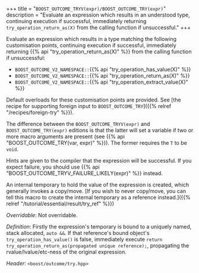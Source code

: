 +++
title = "`BOOST_OUTCOME_TRYV(expr)/BOOST_OUTCOME_TRY(expr)`"
description = "Evaluate an expression which results in an understood type, continuing execution if successful, immediately returning `try_operation_return_as(X)` from the calling function if unsuccessful."
+++

Evaluate an expression which results in a type matching the following customisation points, continuing execution if successful, immediately returning {{% api "try_operation_return_as(X)" %}} from the calling function if unsuccessful:

- `BOOST_OUTCOME_V2_NAMESPACE::`{{% api "try_operation_has_value(X)" %}}
- `BOOST_OUTCOME_V2_NAMESPACE::`{{% api "try_operation_return_as(X)" %}}
- `BOOST_OUTCOME_V2_NAMESPACE::`{{% api "try_operation_extract_value(X)" %}}

Default overloads for these customisation points are provided. See [the recipe for supporting foreign input to `BOOST_OUTCOME_TRY`]({{% relref "/recipes/foreign-try" %}}).

The difference between the `BOOST_OUTCOME_TRYV(expr)` and `BOOST_OUTCOME_TRY(expr)` editions is that the latter will set a variable if two or more macro arguments are present (see {{% api "BOOST_OUTCOME_TRY(var, expr)" %}}). The former requires the `T` to be `void`.

Hints are given to the compiler that the expression will be successful. If you expect failure, you should use {{% api "BOOST_OUTCOME_TRYV_FAILURE_LIKELY(expr)" %}} instead.

An internal temporary to hold the value of the expression is created, which generally invokes a copy/move. [If you wish to never copy/move, you can tell this macro to create the internal temporary as a reference instead.]({{% relref "/tutorial/essential/result/try_ref" %}})

*Overridable*: Not overridable.

*Definition*: Firstly the expression's temporary is bound to a uniquely named, stack allocated, `auto &&`. If that reference's bound object's `try_operation_has_value()` is false, immediately execute `return try_operation_return_as(propagated unique reference);`, propagating the rvalue/lvalue/etc-ness of the original expression.

*Header*: `<boost/outcome/try.hpp>`
